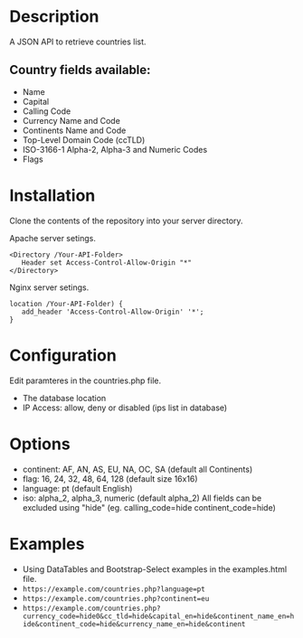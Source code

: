 # Description
A JSON API to retrieve countries list.


## Country fields available:
- Name
- Capital
- Calling Code
- Currency Name and Code
- Continents Name and Code
- Top-Level Domain Code (ccTLD)
- ISO-3166-1 Alpha-2, Alpha-3 and Numeric Codes
- Flags


# Installation

Clone the contents of the repository into your server directory.

Apache server setings.
```
<Directory /Your-API-Folder>
   Header set Access-Control-Allow-Origin "*"
</Directory>
```

Nginx server setings.
```
location /Your-API-Folder) {		
   add_header 'Access-Control-Allow-Origin' '*';
}
```

# Configuration

Edit paramteres in the countries.php file.
- The database location
- IP Access: allow, deny or disabled (ips list in database)


# Options

- continent: AF, AN, AS, EU, NA, OC, SA (default all Continents)
- flag: 16, 24, 32, 48, 64, 128 (default size 16x16)
- language: pt (default English)
- iso: alpha_2, alpha_3, numeric (default alpha_2)
All fields can be excluded using "hide" (eg. calling_code=hide continent_code=hide)

# Examples

- Using DataTables and Bootstrap-Select examples in the examples.html file.
- `https://example.com/countries.php?language=pt`
- `https://example.com/countries.php?continent=eu`
- `https://example.com/countries.php?currency_code=hide0&cc_tld=hide&capital_en=hide&continent_name_en=hide&continent_code=hide&currency_name_en=hide&continent`

